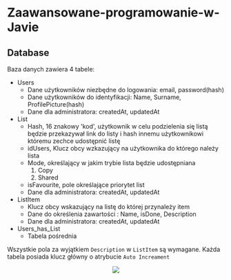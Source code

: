 # Zaawansowane-programowanie-w-Javie

## Database

Baza danych zawiera 4 tabele:
 - Users
   - Dane użytkowników niezbędne do logowania: email, password(hash)
   - Dane użytkowników do identyfikacji: Name, Surname, ProfilePicture(hash)
   - Dane dla administratora: createdAt, updatedAt
 - List
   - Hash, 16 znakowy 'kod', użytkownik w celu podzielenia się listą będzie przekazywał link do listy i hash innemu użytkownikowi któremu zechce udostępnić listę
   - idUsers, Klucz obcy wzkazujący na użytkownika do którego należy lista
   - Mode, określający w jakim trybie lista będzie udostępniana
     1. Copy
     2. Shared
   - isFavourite, pole określające priorytet list
   - Dane dla administratora: createdAt, updatedAt
 - ListItem
   - Klucz obcy wskazujący na listę do której przynależy item
   - Dane do określenia zawartości : Name, isDone, Description
   - Dane dla administratora: createdAt, updatedAt
 - Users_has_List
   - Tabela pośrednia
     
Wszystkie pola za wyjątkiem `Description` w `ListItem` są wymagane. Każda tabela posiada klucz główny o atrybucie `Auto Increament`

<p align='center'>
<img src="https://github.com/Gabrysiewicz/Zaawansowane-programowanie-w-Javie/blob/main/Database/Database.png">
</p>
